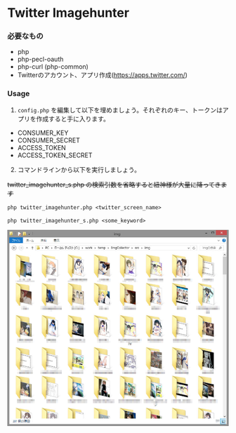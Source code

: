 # Twitter Imagehunter

### 必要なもの
+ php
+ php-pecl-oauth
+ php-curl (php-common)
+ Twitterのアカウント、アプリ作成(https://apps.twitter.com/)

### Usage
1. `config.php` を編集して以下を埋めましょう。それぞれのキー、トークンはアプリを作成すると手に入ります。
  + CONSUMER_KEY
  + CONSUMER_SECRET
  + ACCESS_TOKEN
  + ACCESS_TOKEN_SECRET
2. コマンドラインから以下を実行しましょう。

~~twitter_imagehunter_s.php の検索引数を省略すると紐神様が大量に降ってきます~~

```
php twitter_imagehunter.php <twitter_screen_name>
```

```
php twitter_imagehunter_s.php <some_keyword>
```

![Harvest!](./image/screenshot1.jpg)
